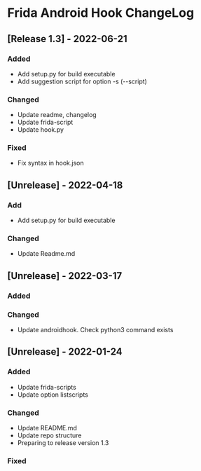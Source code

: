 # Frida Android Hook ChangeLog

## [Release 1.3] - 2022-06-21

### Added
- Add setup.py for build executable
- Add suggestion script for option -s (--script)
### Changed
- Update readme, changelog
- Update frida-script
- Update hook.py
### Fixed
- Fix syntax in hook.json

## [Unrelease] - 2022-04-18

### Add
- Add setup.py for build executable

### Changed
- Update Readme.md

## [Unrelease] - 2022-03-17

### Added

### Changed
- Update androidhook. Check python3 command exists

## [Unrelease] - 2022-01-24

### Added
- Update frida-scripts
- Update option listscripts

### Changed
- Update README.md
- Update repo structure
- Preparing to release version 1.3

### Fixed
